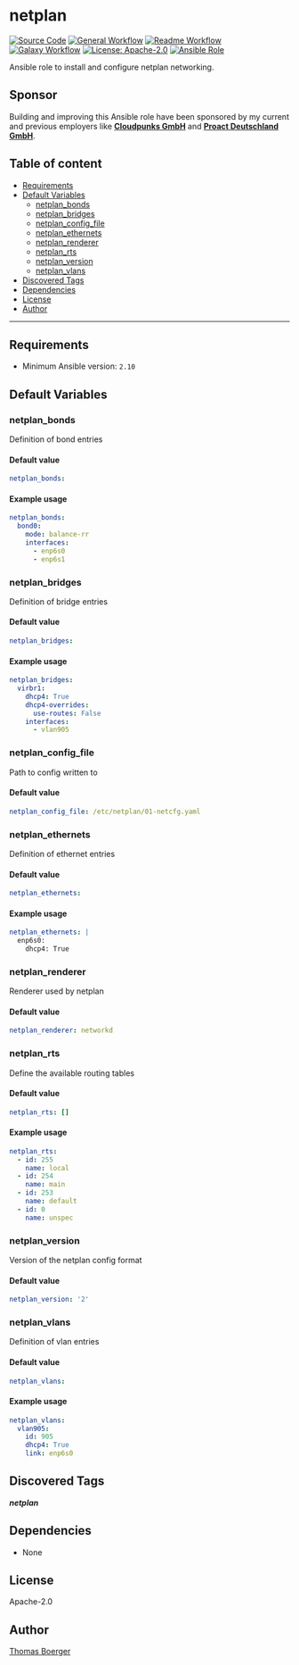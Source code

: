 # netplan

[![Source Code](https://img.shields.io/badge/github-source%20code-blue?logo=github&amp;logoColor=white)](https://github.com/rolehippie/netplan)
[![General Workflow](https://github.com/rolehippie/netplan/actions/workflows/general.yml/badge.svg)](https://github.com/rolehippie/netplan/actions/workflows/general.yml)
[![Readme Workflow](https://github.com/rolehippie/netplan/actions/workflows/docs.yml/badge.svg)](https://github.com/rolehippie/netplan/actions/workflows/docs.yml)
[![Galaxy Workflow](https://github.com/rolehippie/netplan/actions/workflows/galaxy.yml/badge.svg)](https://github.com/rolehippie/netplan/actions/workflows/galaxy.yml)
[![License: Apache-2.0](https://img.shields.io/github/license/rolehippie/netplan)](https://github.com/rolehippie/netplan/blob/master/LICENSE)
[![Ansible Role](https://img.shields.io/badge/role-rolehippie.netplan-blue)](https://galaxy.ansible.com/rolehippie/netplan)

Ansible role to install and configure netplan networking.

## Sponsor

Building and improving this Ansible role have been sponsored by my current and previous employers like **[Cloudpunks GmbH](https://cloudpunks.de)** and **[Proact Deutschland GmbH](https://www.proact.eu)**.

## Table of content

- [Requirements](#requirements)
- [Default Variables](#default-variables)
  - [netplan_bonds](#netplan_bonds)
  - [netplan_bridges](#netplan_bridges)
  - [netplan_config_file](#netplan_config_file)
  - [netplan_ethernets](#netplan_ethernets)
  - [netplan_renderer](#netplan_renderer)
  - [netplan_rts](#netplan_rts)
  - [netplan_version](#netplan_version)
  - [netplan_vlans](#netplan_vlans)
- [Discovered Tags](#discovered-tags)
- [Dependencies](#dependencies)
- [License](#license)
- [Author](#author)

---

## Requirements

- Minimum Ansible version: `2.10`


## Default Variables

### netplan_bonds

Definition of bond entries

#### Default value

```YAML
netplan_bonds:
```

#### Example usage

```YAML
netplan_bonds:
  bond0:
    mode: balance-rr
    interfaces:
      - enp6s0
      - enp6s1
```

### netplan_bridges

Definition of bridge entries

#### Default value

```YAML
netplan_bridges:
```

#### Example usage

```YAML
netplan_bridges:
  virbr1:
    dhcp4: True
    dhcp4-overrides:
      use-routes: False
    interfaces:
      - vlan905
```

### netplan_config_file

Path to config written to

#### Default value

```YAML
netplan_config_file: /etc/netplan/01-netcfg.yaml
```

### netplan_ethernets

Definition of ethernet entries

#### Default value

```YAML
netplan_ethernets:
```

#### Example usage

```YAML
netplan_ethernets: |
  enp6s0:
    dhcp4: True
```

### netplan_renderer

Renderer used by netplan

#### Default value

```YAML
netplan_renderer: networkd
```

### netplan_rts

Define the available routing tables

#### Default value

```YAML
netplan_rts: []
```

#### Example usage

```YAML
netplan_rts:
  - id: 255
    name: local
  - id: 254
    name: main
  - id: 253
    name: default
  - id: 0
    name: unspec
```

### netplan_version

Version of the netplan config format

#### Default value

```YAML
netplan_version: '2'
```

### netplan_vlans

Definition of vlan entries

#### Default value

```YAML
netplan_vlans:
```

#### Example usage

```YAML
netplan_vlans:
  vlan905:
    id: 905
    dhcp4: True
    link: enp6s0
```

## Discovered Tags

**_netplan_**


## Dependencies

- None

## License

Apache-2.0

## Author

[Thomas Boerger](https://github.com/tboerger)
